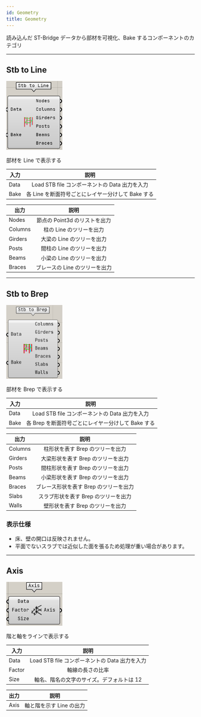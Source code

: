 ```yaml
---
id: Geometry
title: Geometry
---
```


読み込んだ ST-Bridge データから部材を可視化、Bake するコンポーネントのカテゴリ

---

## Stb to Line

![](../../images/Component/StbToLine.png)

部材を Line で表示する

|入力|説明|
|---|:---:|
|Data|Load STB file コンポーネントの Data 出力を入力|
|Bake|各 Line を断面符号ごとにレイヤー分けして Bake する|

|出力|説明|
|---|:---:|
|Nodes| 節点の Point3d のリストを出力|
|Columns| 柱の Line のツリーを出力|
|Girders| 大梁の Line のツリーを出力|
|Posts| 間柱の Line のツリーを出力|
|Beams| 小梁の Line のツリーを出力|
|Braces| ブレースの Line のツリーを出力|

---

## Stb to Brep

![](../../images/Component/StbToBrep.png)

部材を Brep で表示する

|入力|説明|
|---|:---:|
|Data|Load STB file コンポーネントの Data 出力を入力|
|Bake|各 Brep を断面符号ごとにレイヤー分けして Bake する|

|出力|説明|
|---|:---:|
|Columns| 柱形状を表す Brep のツリーを出力|
|Girders| 大梁形状を表す Brep のツリーを出力|
|Posts| 間柱形状を表す Brep のツリーを出力|
|Beams| 小梁形状を表す Brep のツリーを出力|
|Braces| ブレース形状を表す Brep のツリーを出力|
|Slabs| スラブ形状を表す Brep のツリーを出力|
|Walls| 壁形状を表す Brep のツリーを出力|

### 表示仕様

- 床、壁の開口は反映されません。
- 平面でないスラブでは近似した面を張るため処理が重い場合があります。

---

## Axis

![](../../images/Component/Axis.png)

階と軸をラインで表示する

|入力|説明|
|---|:---:|
|Data|Load STB file コンポーネントの Data 出力を入力|
|Factor|軸線の長さの比率|
|Size|軸名、階名の文字のサイズ。デフォルトは 12|

|出力|説明|
|---|:---:|
|Axis| 軸と階を示す Line の出力|